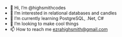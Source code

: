 - 👋 Hi, I’m @highsmithcodes
- 👀 I’m interested in relational databases and candles
- 🌱 I’m currently learning PostgreSQL, .Net, C#
- 💞️ I’m looking to make cool things
- 📫 How to reach me ezrahighsmith@gmail.com

<!---
highsmithcodes/highsmithcodes is a ✨ special ✨ repository because its `README.md` (this file) appears on your GitHub profile.
You can click the Preview link to take a look at your changes.
--->

